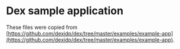 # Dex sample application

These files were copied from [https://github.com/dexidp/dex/tree/master/examples/example-app](https://github.com/dexidp/dex/tree/master/examples/example-app).
